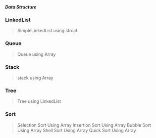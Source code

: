 ##### Data Structure

### LinkedList
> SimpleLinkedList using struct

### Queue
> Queue using Array

### Stack
> stack using Array

### Tree
> Tree using LinkedList

### Sort
> Selection Sort Using Array
> Insertion Sort Using Array
> Bubble Sort Using Array
> Shell Sort Using Array
> Quick Sort Using Array
